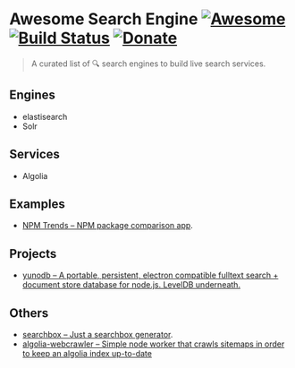 # Awesome Search Engine [![Awesome](https://cdn.rawgit.com/sindresorhus/awesome/d7305f38d29fed78fa85652e3a63e154dd8e8829/media/badge.svg)](https://github.com/Kikobeats/awesome-search-engine) [![Build Status](https://img.shields.io/travis/Kikobeats/awesome-search-engine/master.svg?style=flat-square)](https://travis-ci.org/Kikobeats/awesome-search-engine) [![Donate](https://img.shields.io/badge/donate-paypal-blue.svg?style=flat-square)](https://paypal.me/kikobeats)

> A curated list of 🔍 search engines to build live search services.

## Engines

* elastisearch
* Solr

## Services

* Algolia

## Examples

* [NPM Trends – NPM package comparison app](https://github.com/johnmpotter/npm-trends).

## Projects

* [yunodb – A portable, persistent, electron compatible fulltext search + document store database for node.js. LevelDB underneath.](https://github.com/blahah/yunodb)

## Others

* [searchbox – Just a searchbox generator](https://shipow.github.io/searchbox/).
* [algolia-webcrawler – Simple node worker that crawls sitemaps in order to keep an algolia index up-to-date](https://github.com/DeuxHuitHuit/algolia-webcrawler)